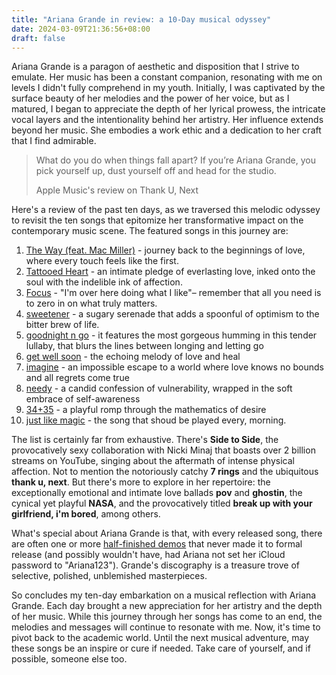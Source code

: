 ```yaml
---
title: "Ariana Grande in review: a 10-Day musical odyssey"
date: 2024-03-09T21:36:56+08:00
draft: false
---
```


Ariana Grande is a paragon of aesthetic and disposition that I strive to emulate. Her music has been a constant companion, resonating with me on levels I didn't fully comprehend in my youth. Initially, I was captivated by the surface beauty of her melodies and the power of her voice, but as I matured, I began to appreciate the depth of her lyrical prowess, the intricate vocal layers and the intentionality behind her artistry. Her influence extends beyond her music. She embodies a work ethic and a dedication to her craft that I find admirable.

> What do you do when things fall apart? If you’re Ariana Grande, you pick yourself up, dust yourself off and head for the studio.
>
> Apple Music's review on Thank U, Next

Here's a review of the past ten days, as we traversed this melodic odyssey to revisit the ten songs that epitomize her transformative impact on the contemporary music scene. The featured songs in this journey are:

1. [The Way (feat. Mac Miller)](/posts/the_way) - journey back to the beginnings of love, where every touch feels like the first.
2. [Tattooed Heart](/posts/tattooed_heart1) \- an intimate pledge of everlasting love, inked onto the soul with the indelible ink of affection.
3. [Focus](posts/focus) - "I'm over here doing what I like"– remember that all you need is to zero in on what truly matters.
4. [sweetener](/posts/jason~) - a sugary serenade that adds a spoonful of optimism to the bitter brew of life.
5. [goodnight n go](/posts/goodnight_n_go1) - it features the most gorgeous humming in this tender lullaby, that blurs the lines between longing and letting go
6. [get well soon](/posts/get_well_soon) - the echoing melody of love and heal
7. [imagine](/posts/imagine) - an impossible escape to a world where love knows no bounds and all regrets come true
8. [needy](/posts/needy) - a candid confession of vulnerability, wrapped in the soft embrace of self-awareness
9. [34+35](/posts/34_35) - a playful romp through the mathematics of desire
10. [just like magic](/posts/just_like_magic2) - the song that shoud be played every, morning.

The list is certainly far from exhaustive. There's **Side to Side**, the provocatively sexy collaboration with Nicki Minaj that boasts over 2 billion streams on YouTube, singing about the aftermath of intense physical affection. Not to mention the notoriously catchy **7 rings** and the ubiquitous **thank u, next**. But there's more to explore in her repertoire: the exceptionally emotional and intimate love ballads **pov** and **ghostin**, the cynical yet playful **NASA**, and the provocatively titled **break up with your girlfriend, i'm bored**, among others. 

What's special about Ariana Grande is that, with every released song, there are often one or more [half-finished demos](https://arianagrande.fandom.com/wiki/List_of_Unreleased_Songs) that never made it to formal release (and possibly wouldn't have, had Ariana not set her iCloud password to "Ariana123"). Grande's discography is a treasure trove of selective, polished, unblemished masterpieces.

So concludes my ten-day embarkation on a musical reflection with Ariana Grande. Each day brought a new appreciation for her artistry and the depth of her music. While this journey through her songs has come to an end, the melodies and messages will continue to resonate with me. Now, it's time to pivot back to the academic world. Until the next musical adventure, may these songs be an inspire or cure if needed. Take care of yourself, and if possible, someone else too.
